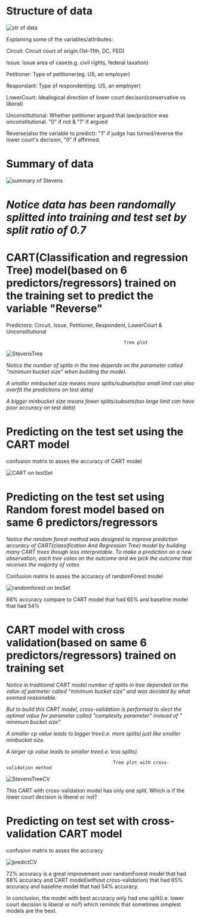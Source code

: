 # Structure of data
![str of data](https://user-images.githubusercontent.com/46609482/59403903-7ec5aa80-8d59-11e9-8284-a96d4c3cdaca.PNG)

Explaining some of the variables/attributes:

Circuit: Circuit court of origin.(1st-11th, DC, FED)

Issue: Issue area of case(e.g. civil rights, federal taxation)

Petitioner: Type of petitioner(eg. US, an employer)

Respondant: Type of respondent(eg. US, an employer)

LowerCourt: Idealogical direction of lower court decison(conservative vs liberal)

Unconstitutional: Whether petitioner argued that law/practice was onconstitutional. "0" if not & "1" if argued

Reverse(also the variable to predict): "1" if judge has turned/reverse the lower court's decision, "0" if affirmed.

# Summary of data

![summary of Stevens](https://user-images.githubusercontent.com/46609482/59405675-28a83580-8d60-11e9-9d85-fee4f000ec51.PNG)

# *Notice data has been randomally splitted into training and test set by split ratio of 0.7*

# CART(Classification and regression Tree) model(based on 6 predictors/regressors) trained on the training set to predict the variable "Reverse"

Predictors: Circuit, Issue, Petitioner, Respondent, LowerCourt & Unconstitutional


                                                Tree plot

![StevensTree](https://user-images.githubusercontent.com/46609482/59405165-51c7c680-8d5e-11e9-81c0-013d8f01fdbb.PNG)

*Notice the number of splits in the tree depends on the parameter called "minimum bucket size" when building the model.*

*A smaller minbucket size means more splits/subsets(too small limit can also overfit the predictions on test data)*

*A bigger minbucket size means fewer splits/subsets(too large limit can have poor accuracy on test data)*

# Predicting on the test set using the CART model

confusion matrix to asses the accuracy of CART model

![CART on testSet](https://user-images.githubusercontent.com/46609482/59466136-600af680-8de1-11e9-8d07-b3f168151119.PNG)

# Predicting on the test set using Random forest model based on same 6 predictors/regressors

*Notice the random forest method was designed to improve prediction accuracy of CART(classification And Regression Tree) model by building many CART trees though less interpretable. To make a prediction on a new observation, each tree votes on the outcome and we pick the outcome that receives the majority of votes*


Confusion matrix to asses the accuracy of randomForest model

![randomforest on tesSet](https://user-images.githubusercontent.com/46609482/59467393-6c448300-8de4-11e9-92ad-866e2759f25d.PNG)

68% accuracy compare to CART model that had 65% and baseline model that had 54%

# CART model with cross validation(based on same 6 predictors/regressors) trained on training set

*Notice in traditional CART model number of splits in tree depended on the value of parmeter called "minimum bucket size" and was decided by what seemed reasonable.*

*But to build this CART model, cross-validation is performed to slect the optimal value for parameter called "complexity parameter" instead of " minimum bucket size".*

*A smaller cp value leads to bigger tree(i.e. more splits) just like smaller minbucket size.*

*A larger cp value leads to smaller tree(i.e. less splits).*

                                            Tree plot with cross-validation method
![StevensTreeCV](https://user-images.githubusercontent.com/46609482/59469752-9305b800-8dea-11e9-8873-ab6b5c523c96.PNG)

This CART with cross-validation model has only one split. Which is if the lower court decision is liberal or not?

# Predicting on test set with cross-validation CART model

confusion matrix to asses the accuracy

![predictCV](https://user-images.githubusercontent.com/46609482/59470002-4ff81480-8deb-11e9-894e-27b2ef5167eb.PNG)

72% accuracy is a great improvement over randomForest model that had 68% accuracy and CART model(without cross-validation) that had 65% accuracy and baseline model that had 54% accuracy.

In conclusion, the model with best accuracy only had one split(i.e. lower court decision is liberal or no?) which reminds that sometimes simplest models are the best.



